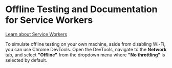 # Offline Testing and Documentation for Service Workers

[Learn about Service Workers](https://web.dev/learn/pwa/service-workers)

To simulate offline testing on your own machine, aside from disabling Wi-Fi, you can use Chrome DevTools. Open the DevTools, navigate to the **Network** tab, and select **"Offline"** from the dropdown menu where **"No throttling"** is selected by default.
